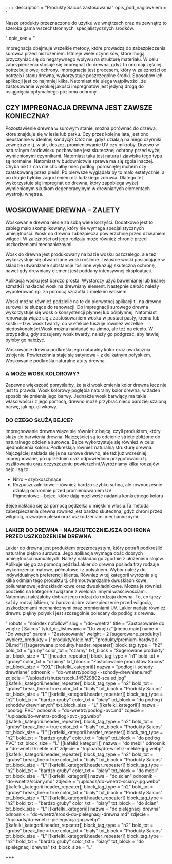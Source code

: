 +++
description = "Produkty Saicos zastosowania"
opis_pod_naglowkiem = "<p>Nasze produkty przeznaczone do użytku we wnętrzach oraz na zewnątrz to szeroka gama wszechstronnych, specjalistycznych środków.</p>"
opis_seo = "<p>Impregnacja obejmuje wszelkie metody, które prowadzą do zabezpieczenia surowca przed niszczeniem. Istnieje wiele czynników, które mogą przyczyniać się do negatywnego wpływu na strukturę materiału. W celu zabezpieczenia stosuje się impregnat do drewna, gdyż to ono najczęściej potrzebuje owej ochrony. Impregnacja jest procesem, który w zależności od potrzeb i stanu drewna, wykorzystuje poszczególne środki. Sposobów ich aplikacji jest co najmniej kilka. Natomiast nie ulega wątpliwości, że zastosowanie wysokiej jakości impregnatów jest jedyną drogą do osiągnięcia optymalnego poziomu ochrony.</p><h2>CZY IMPREGNACJA DREWNA JEST ZAWSZE KONIECZNA?</h2><p>Pozostawienie drewna w surowym stanie, można porównać do drzewa, które znajduje się w lesie lub parku. Czy przez kolejne lata, jest ono nieustannie w idealnej kondycji? Otóż nie, gdyż działają na niego czynniki zewnętrzne tj. wiatr, deszcz, promieniowanie UV czy mikroby. Drzewo w naturalnym środowisku pozbawione jest skutecznej ochrony przed wyżej wymienionymi czynnikami. Natomiast taka jest natura i zjawiska tego typu są normalne. Natomiast w budownictwie sprawa ma się zgoła inaczej. Chyba nikt z nas nie chciałby mieć podłogi porośniętej mchem czy zaatakowaną przez pleśń. Po pierwsze wyglądała by to mało estetycznie, a po drugie byłoby zagrożeniem dla ludzkiego zdrowia. Dlatego też wykorzystuje się impregnat do drewna, który zapobiega wyżej wymienionym skutkom degeneracyjnym w drewnianych elementach wystroju wnętrza.</p><h2>WOSKOWANIE DREWNA – ZALETY</h2><p>Woskowanie drewna niesie za sobą wiele korzyści. Dodatkowo jest to zabieg mało skomplikowany, który nie wymaga specjalistycznych umiejętności. Wosk do drewna zabezpiecza powierzchnię przed działaniem wilgoci. W zależności od jego rodzaju może również chronić przed uszkodzeniami mechanicznymi.</p><p>Wosk do drewna jest produkowany na bazie wosku pszczelego, ale też wykorzystuje się utwardzane woski roślinne. I właśnie woski posiadające w składzie utwardzane substancje roślinne wykazują skuteczną ochronę, nawet gdy drewniany element jest poddany intensywnej eksploatacji.</p><p>Aplikacja wosku jest bardzo prosta. Wystarczy użyć bawełnianej lub lnianej szmatki i nakładać wosk na drewniany element. Następnie całość należy wypolerować np. za pomocą szczotki z miękkim włosiem.</p><p>Woski można również podzielić na te do pierwotnej aplikacji tj. na drewno surowe i te służące do renowacji. Do impregnacji surowego drewna wykorzystuje się wosk o konsystencji płynnej lub półpłynnej. Natomiast renowacja wiąże się z zastosowaniem wosku w postaci pasty, kremu lub kostki – tzw. wosk twardy, co w efekcie tuszuje również wszelkie niedoskonałości.Wosk można nakładać na zimno, ale też na ciepło. W przypadku, gdy stosujemy wosk twardy, należy go podgrzać, aby łatwiej byłoby go nałożyć.</p><p>Woskowanie drewna podkreśla jego naturalny kolor oraz uwidacznia usłojenie. Powierzchnia staje się satynowa – z delikatnym połyskiem. Woskowanie podkreśla naturalne atuty drewna.</p><h3>A MOŻE WOSK KOLOROWY?</h3><p>Zapewne większość pomyślałby, że taki wosk zmienia kolor drewna lecz nie jest to prawda. Wosk kolorowy pogłębia naturalny kolor drewna, w żaden sposób nie zmienia jego barwy. Jednakże wosk barwiący ma takie właściwości i z jego pomocą, drewno może przybrać nieco bardziej szaloną barwę, jak np. oliwkowy.</p><h3>DO CZEGO SŁUŻĄ BEJCE?</h3><p>Impregnowanie drewna wiąże się również z bejcą, czyli produktem, który służy do barwienia drewna. Najczęściej są to odcienie stricte zbliżone do naturalnego odcienia surowca. Bejce wykorzystuje się również w celu ujednolicenia koloru. Podkreślają również naturalną strukturę drewna. Najczęściej nakłada się je na surowe drewno, ale też już wcześniej impregnowane, po uprzednim oraz odpowiednim przygotowaniu tj. oszlifowaniu oraz oczyszczeniu powierzchni.Wyróżniamy kilka rodzajów bejc i są to:</p><ul><li>Nitro – szybkoschnące</li><li>Rozpuszczalnikowe – również bardzo szybko schną, ale równocześnie działają ochronnie przed promieniowaniem UV</li></li>Pigmentowe – bejce, które dają możliwość nadania konkretnego koloru</li></ul><p>Bejce nakłada się za pomocą pędzelka o miękkim włosiu.Ta metoda zabezpieczenia drewna również jest bardzo skuteczna, gdyż chroni przed wilgocią, rozwojem pleśni oraz uszkodzeniami mechanicznymi.</p><h3>LAKIER DO DREWNA – NAJSKUTECZNIEJSZA OCHRONA PRZED USZKODZENIEM DREWNA</h3><p>Lakier do drewna jest produktem przezroczystym, który potrafi podkreślić naturalne piękno surowca. Jego aplikacja wymaga dość dobrych umiejętności manualnych. Należy nakładać go zgodnie z ułożeniem słojów. Aplikuje się go za pomocą pędzla.Lakier do drewna posiada trzy rodzaje wykończenia: matowe, półmatowe i z połyskiem. Wybór należy do indywidualnych preferencji klienta. Również w tej kategorii wyróżnia się kilka odmian tego produktu tj. chemoutwardzalne dwuskładnikowe, poliuretanowe jednoskładnikowe oraz dwuskładnikowe. Można je również podzielić na kategorie związane z wieloma innymi właściwościami. Natomiast należałoby dobrać jego rodzaj do rodzaju drewna. To, co łączy każdy rodzaj lakieru, to bardzo dobre zabezpieczenie przed wilgocią, uszkodzeniami mechanicznymi oraz promieniami UV. Lakier nadaje również drewnu piękny połysk i jest szczególnie polecany do podłóg z drewna.</p>"
robots = "noindex nofollow"
slug = "/do-wnetrz"
title = "Zastosowanie do wnętrz | Saicos"
tytul_do_listowania = "Do wnętrz"
[menu.main]
name = "Do wnętrz"
parent = "Zastosowanie"
weight = 2
[sugerowane_produkty]
wybierz_produkty = ["produkty/oleje.md", "produkty/premium-hardwax-Oil.md"]
[[sugerowane_produkty.header_repeater]]
block_tag_type = "h2"
bold_txt = "gruby"
color_txt = "czarny"
txt_block = "Sugerowane produkty"
txt_block_size = "L"
[[header_repeater]]
block_tag_type = "h1"
bold_txt = "gruby"
color_txt = "czarny"
txt_block = "Zastosowanie produktów Saicos"
txt_block_size = "XXL"
[[kafelki_kategorii]]
nazwa = "podłogi i schody drewniane"
odnosnik = "do-wnetrz/podlogi-i-schody-drewniane.md"
zdjecie = "/uploads/shutterstock_145729802-scaled.jpg"
[[kafelki_kategorii.header_repeater]]
block_tag_type = "h2"
bold_txt = "gruby"
break_line = true
color_txt = "biały"
txt_block = "Produkty Saicos"
txt_block_size = "L"
[[kafelki_kategorii.header_repeater]]
block_tag_type = "h2"
bold_txt = "bardzo gruby"
color_txt = "biały"
txt_block = "do podłóg i schodów drewnianych"
txt_block_size = "L"
[[kafelki_kategorii]]
nazwa = "podłogi PVC"
odnosnik = "do-wnetrz/podlogi-pvc.md"
zdjecie = "/uploads/do-wnetrz-podlogi-pvc-jpg.webp"
[[kafelki_kategorii.header_repeater]]
block_tag_type = "h2"
bold_txt = "gruby"
break_line = true
color_txt = "biały"
txt_block = "Produkty Saicos"
txt_block_size = "L"
[[kafelki_kategorii.header_repeater]]
block_tag_type = "h2"
bold_txt = "bardzo gruby"
color_txt = "biały"
txt_block = "do podłóg PVC"
txt_block_size = "L"
[[kafelki_kategorii]]
nazwa = "do mebli"
odnosnik = "do-wnetrz/meble.md"
zdjecie = "/uploads/do-wnetrz-meble-jpg.webp"
[[kafelki_kategorii.header_repeater]]
block_tag_type = "h2"
bold_txt = "gruby"
break_line = true
color_txt = "biały"
txt_block = "Produkty Saicos"
txt_block_size = "L"
[[kafelki_kategorii.header_repeater]]
block_tag_type = "h2"
bold_txt = "bardzo gruby"
color_txt = "biały"
txt_block = "do mebli"
txt_block_size = "L"
[[kafelki_kategorii]]
nazwa = "do ścian"
odnosnik = "do-wnetrz/sciany.md"
zdjecie = "/uploads/do-wnetrz-sciany-jpg.webp"
[[kafelki_kategorii.header_repeater]]
block_tag_type = "h2"
bold_txt = "gruby"
break_line = true
color_txt = "biały"
txt_block = "Produkty Saicos"
txt_block_size = "L"
[[kafelki_kategorii.header_repeater]]
block_tag_type = "h2"
bold_txt = "bardzo gruby"
color_txt = "biały"
txt_block = "do ścian"
txt_block_size = "L"
[[kafelki_kategorii]]
nazwa = "do pielęgnacji drewna"
odnosnik = "do-wnetrz/srodki-do-pielegnacji-drewna.md"
zdjecie = "/uploads/do-wnetrz-pielegnacja-jpg.webp"
[[kafelki_kategorii.header_repeater]]
block_tag_type = "h2"
bold_txt = "gruby"
break_line = true
color_txt = "biały"
txt_block = "Produkty Saicos"
txt_block_size = "L"
[[kafelki_kategorii.header_repeater]]
block_tag_type = "h2"
bold_txt = "bardzo gruby"
color_txt = "biały"
txt_block = "do śpielęgnacji drewna"
txt_block_size = "L"

+++
